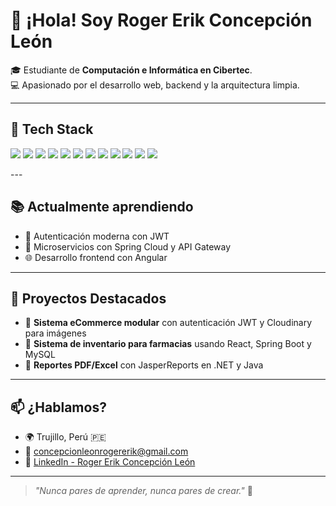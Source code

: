 # 👋 ¡Hola! Soy Roger Erik Concepción León

🎓 Estudiante de **Computación e Informática en Cibertec**.  
💻 Apasionado por el desarrollo web, backend y la arquitectura limpia.  


---

## 🧰 Tech Stack

<p>
  <img src="https://img.shields.io/badge/C%23-239120?style=for-the-badge&logo=c-sharp&logoColor=white" />
  <img src="https://img.shields.io/badge/.NET-512BD4?style=for-the-badge&logo=dotnet&logoColor=white" />
  <img src="https://img.shields.io/badge/Spring_Boot-6DB33F?style=for-the-badge&logo=springboot&logoColor=white" />
  <img src="https://img.shields.io/badge/Swagger-85EA2D?style=for-the-badge&logo=swagger&logoColor=black" />
  <img src="https://img.shields.io/badge/JavaScript-F7DF1E?style=for-the-badge&logo=javascript&logoColor=black" />
  <img src="https://img.shields.io/badge/SQL_Server-CC2927?style=for-the-badge&logo=microsoftsqlserver&logoColor=white" />
  <img src="https://img.shields.io/badge/MySQL-005C84?style=for-the-badge&logo=mysql&logoColor=white" />
  <img src="https://img.shields.io/badge/MongoDB-47A248?style=for-the-badge&logo=mongodb&logoColor=white" />
  <img src="https://img.shields.io/badge/Git-F05032?style=for-the-badge&logo=git&logoColor=white" />
  <img src="https://img.shields.io/badge/Postman-FF6C37?style=for-the-badge&logo=postman&logoColor=white" />
  <img src="https://img.shields.io/badge/JWT-000000?style=for-the-badge&logo=json-web-tokens&logoColor=white" />
  <img src="https://img.shields.io/badge/Cloudinary-FFFFFF?style=for-the-badge&logo=cloudinary&logoColor=orange" />


</p>
---

## 📚 Actualmente aprendiendo

- 🔐 Autenticación moderna con JWT
- 🧱 Microservicios con Spring Cloud y API Gateway
- 🌐 Desarrollo frontend con Angular

---

## 💼 Proyectos Destacados

- 🛒 **Sistema eCommerce modular** con autenticación JWT y Cloudinary para imágenes
- 🧾 **Sistema de inventario para farmacias** usando React, Spring Boot y MySQL
- 📑 **Reportes PDF/Excel** con JasperReports en .NET y Java

---

## 📫 ¿Hablamos?

- 🌍 Trujillo, Perú 🇵🇪  
- 📧 concepcionleonrogererik@gmail.com  
- 🔗 [LinkedIn - Roger Erik Concepción León](https://www.linkedin.com/in/roger-erik-concepcion-leon-1b3187356/)

---

> _"Nunca pares de aprender, nunca pares de crear."_ 🚀  
